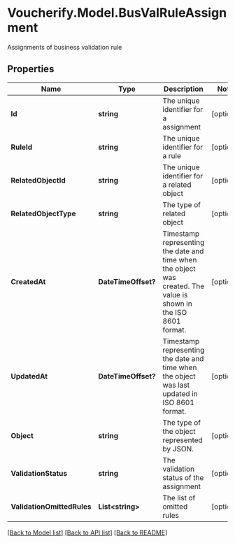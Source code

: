 # Voucherify.Model.BusValRuleAssignment
Assignments of business validation rule

## Properties

Name | Type | Description | Notes
------------ | ------------- | ------------- | -------------
**Id** | **string** | The unique identifier for a assignment | [optional] 
**RuleId** | **string** | The unique identifier for a rule | [optional] 
**RelatedObjectId** | **string** | The unique identifier for a related object | [optional] 
**RelatedObjectType** | **string** | The type of related object | [optional] 
**CreatedAt** | **DateTimeOffset?** | Timestamp representing the date and time when the object was created. The value is shown in the ISO 8601 format. | [optional] 
**UpdatedAt** | **DateTimeOffset?** | Timestamp representing the date and time when the object was last updated in ISO 8601 format. | [optional] 
**Object** | **string** | The type of the object represented by JSON. | [optional] 
**ValidationStatus** | **string** | The validation status of the assignment | [optional] 
**ValidationOmittedRules** | **List&lt;string&gt;** | The list of omitted rules | [optional] 

[[Back to Model list]](../README.md#documentation-for-models) [[Back to API list]](../README.md#documentation-for-api-endpoints) [[Back to README]](../README.md)

